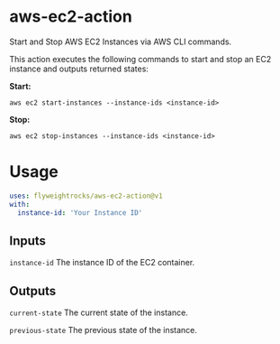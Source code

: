 # aws-ec2-action
Start and Stop AWS EC2 Instances via AWS CLI commands.

This action executes the following commands to start and stop an EC2 instance and outputs returned states:

**Start:**
```
aws ec2 start-instances --instance-ids <instance-id>
```

**Stop:**
```
aws ec2 stop-instances --instance-ids <instance-id>
```

# Usage
```yaml
uses: flyweightrocks/aws-ec2-action@v1
with:
  instance-id: 'Your Instance ID'
```	

## Inputs

`instance-id`
The instance ID of the EC2 container.

## Outputs

`current-state`
The current state of the instance.

`previous-state`
The previous state of the instance.